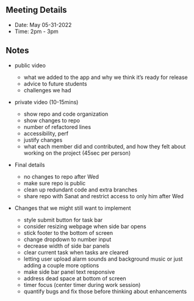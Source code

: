 ## Meeting Details

- Date: May 05-31-2022
- Time: 2pm - 3pm


## Notes
* public video
  * what we added to the app and why we think it’s ready for release
  * advice to future students
  * challenges we had
  
* private video (10-15mins)
  * show repo and code organization
  * show changes to repo
  * number of refactored lines
  * accessibility, perf
  * justify changes
  * what each member did and contributed, and how they felt about working on the project (45sec per person)

* Final details
  * no changes to repo after Wed
  * make sure repo is public
  * clean up redundant code and extra branches
  * share repo with Sanat and restrict access to only him after Wed

* Changes that we might still want to implement
  * style submit button for task bar
  * consider resizing webpage when side bar opens
  * stick footer to the bottom of screen
  * change dropdown to number input
  * decrease width of side bar panels
  * clear current task when tasks are cleared
  * letting user upload alarm sounds and background music or just adding a couple more options
  * make side bar panel text responsive
  * address dead space at bottom of screen
  * timer focus (center timer during work session)
  * quantify bugs and fix those before thinking about enhancements